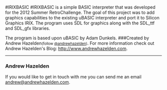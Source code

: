 #IRIXBASIC
#IRIXBASIC is a simple BASIC interpreter that was developed for the 2012 Summer RetroChallenge. The goal of this project was to add graphics capabilities to the existing uBASIC interpreter and port it to Silicon Graphics IRIX. The program uses SDL for graphics along with the SDL_ttf and SDL_gfx libraries.

The program is based upon uBASIC by Adam Dunkels.
###Created by Andrew Hazelden<small>(follow [@andrewhazelden](https://twitter.com/andrewhazelden))</small>.
For more information check out Andrew Hazelden's Blog: <http://www.andrewhazelden.com>.

* * *
### Andrew Hazelden
If you would like to get in touch with me you can send me an email [andrew@andrewhazelden.com](mailto:andrew@andrewhazelden.com).
